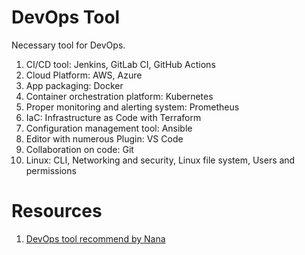 DevOps Tool
===========

Necessary tool for DevOps.

1. CI/CD tool: Jenkins, GitLab CI, GitHub Actions
1. Cloud Platform: AWS, Azure
1. App packaging: Docker
1. Container orchestration platform: Kubernetes
1. Proper monitoring and alerting system: Prometheus
1. IaC: Infrastructure as Code with Terraform
1. Configuration management tool: Ansible
1. Editor with numerous Plugin: VS Code
1. Collaboration on code: Git
1. Linux: CLI, Networking and security, Linux file system, Users and permissions

# Resources

1. [DevOps tool recommend by Nana](https://www.youtube.com/watch?v=UMQGyeAnfFE&ab_channel=TechWorldwithNana)